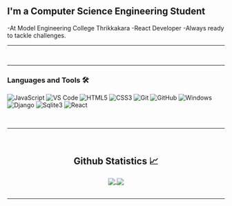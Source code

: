 ## I'm a Computer Science  Engineering Student  

-At Model Engineering College Thrikkakara
-React Developer
-Always ready to tackle challenges.

---




<br />

---

### Languages and Tools 🛠 


![JavaScript](https://img.shields.io/badge/-JavaScript-%23F7DF1C?style=flat-square&logo=javascript&logoColor=000000&labelColor=%23F7DF1C&color=%23FFCE5A)
![VS Code](http://img.shields.io/badge/-VS%20Code-007ACC?style=flat-square&logo=visual-studio-code&logoColor=ffffff)
![HTML5](https://img.shields.io/badge/-HTML5-%23E44D27?style=flat-square&logo=html5&logoColor=ffffff)
![CSS3](https://img.shields.io/badge/-CSS3-%231572B6?style=flat-square&logo=css3)
![Git](https://img.shields.io/badge/-Git-%23F05032?style=flat-square&logo=git&logoColor=%23ffffff)
![GitHub](https://img.shields.io/badge/-GitHub-181717?style=flat-square&logo=github)
![Windows](http://img.shields.io/badge/-Windows-0078D6?style=flat-square&logo=windows&logoColor=ffffff)
![Django](https://img.shields.io/badge/-Django-61DAFB?style=flat-square&logo=django&logoColor=ffffff)
![Sqlite3](https://img.shields.io/badge/-Sqlite3-FFCA28?style=flat-square&logo=sqlite3&logoColor=ffffff)
![React](https://img.shields.io/badge/React-20232A?style=for-the-badge&logo=react&logoColor=61DAFB)


<br/>


---

<br/>




  <h2 align="center"> Github Statistics 📈 </h2>
  
  <div align="center"> 
     <a href="">
      <img align="center" src="https://github-readme-stats-sigma-five.vercel.app/api?username=jzf21&show_icons=true&include_all_commits=true&count_private=true&theme=react&line_height=40" />
    </a>
    <a href="">
      <img align="center" src="https://github-readme-stats.vercel.app/api/top-langs/?username=jzf21&theme=react&line_height=40&hide=css"/>
    </a>
</div

<br/>
<br />

---




[instagram]: https://www.instagram.com/jzf__21/
[linkedin]: https://www.linkedin.com/in/jzf21/

  
